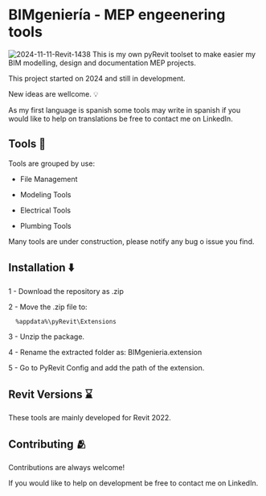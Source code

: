 
# BIMgeniería - MEP engeenering tools

![2024-11-11-Revit-1438](https://github.com/user-attachments/assets/fda96a0b-6f87-438e-8098-2d90bd9d8fe5)
This is my own pyRevit toolset to make easier my BIM modelling, design and documentation MEP projects. 

This project started on 2024 and still in development. 

New ideas are wellcome. 💡

As my first language is spanish some tools may write in spanish if you would like to help on translations be free to contact me on LinkedIn.

## Tools 🔧

Tools are grouped by use:

- File Management

- Modeling Tools

- Electrical Tools

- Plumbing Tools


Many tools are under construction, please notify any bug o issue you find. 

## Installation ⬇️

1 - Download the repository as .zip

2 - Move the .zip file to: 
```bash
  %appdata%\pyRevit\Extensions
```
3 - Unzip the package.

4 - Rename the extracted folder as: BIMgenieria.extension

5 - Go to PyRevit Config and add the path of the extension.
    
## Revit Versions ⌛

These tools are mainly developed for Revit 2022.

## Contributing 🫂

Contributions are always welcome!

If you would like to help on development be free to contact me on LinkedIn.


